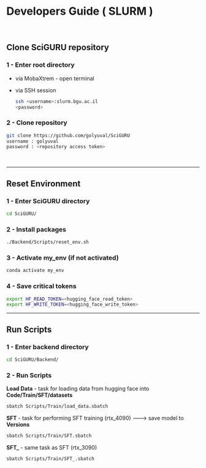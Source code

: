 
# Developers Guide ( SLURM )

</br>


## Clone SciGURU repository

### 1 - Enter root directory

- via MobaXtrem - open terminal
- via SSH session </br>

    ```bash
    ssh <username>:slurm.bgu.ac.il
    <password>
    ```

### 2 - Clone repository
```bash
git clone https://github.com/golyuval/SciGURU
username : golyuval
password : <repository access token>
```

</br>

--- 



## Reset Environment



### 1 - Enter SciGURU directory
```bash
cd SciGURU/
```

### 2 - Install packages
```bash
./Backend/Scripts/reset_env.sh
```

### 3 - Activate my_env (if not activated)
```bash
conda activate my_env
```

### 4 - Save critical tokens
```bash
export HF_READ_TOKEN=<hugging_face_read_token>
export HF_WRITE_TOKEN=<hugging_face_write_token>
```

--- 



## Run Scripts


### 1 - Enter backend directory
```bash
cd SciGURU/Backend/
```

### 2 - Run Scripts

**Load Data** - task for loading data from hugging face into **Code/Train/SFT/datasets**
```bash
sbatch Scripts/Train/load_data.sbatch
```

**SFT** - task for performing SFT training (rtx_4090) ---> save model to **Versions** 
```bash
sbatch Scripts/Train/SFT.sbatch
```

**SFT_** - same task as SFT (rtx_3090) 
```bash
sbatch Scripts/Train/SFT_.sbatch
```
</br>

